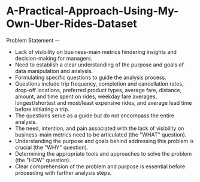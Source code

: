 # A-Practical-Approach-Using-My-Own-Uber-Rides-Dataset
Problem Statement -- 
- Lack of visibility on business-main metrics hindering insights and decision-making for managers.
- Need to establish a clear understanding of the purpose and goals of data manipulation and analysis.
- Formulating specific questions to guide the analysis process.
- Questions include trip frequency, completion and cancellation rates, drop-off locations, preferred product types, average fare, distance, amount, and time spent on rides, weekday fare averages, longest/shortest and most/least expensive rides, and average lead time before initiating a trip.
- The questions serve as a guide but do not encompass the entire analysis.
- The need, intention, and pain associated with the lack of visibility on business-main metrics need to be articulated (the "WHAT" question).
- Understanding the purpose and goals behind addressing this problem is crucial (the "WHY" question).
- Determining the appropriate tools and approaches to solve the problem (the "HOW" question).
- Clear comprehension of the problem and purpose is essential before proceeding with further analysis steps.
